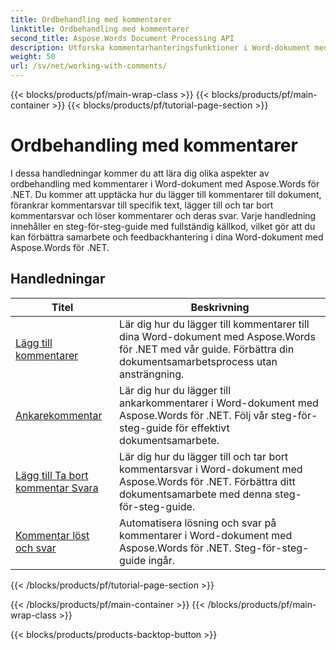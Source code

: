 ```yaml
---
title: Ordbehandling med kommentarer
linktitle: Ordbehandling med kommentarer
second_title: Aspose.Words Document Processing API
description: Utforska kommentarhanteringsfunktioner i Word-dokument med Aspose.Words för .NET. Lär dig hur du lägger till, tar bort, söker och formaterar kommentarer med hjälp av steg-för-steg-instruktioner.
weight: 50
url: /sv/net/working-with-comments/
---
```


{{< blocks/products/pf/main-wrap-class >}}
{{< blocks/products/pf/main-container >}}
{{< blocks/products/pf/tutorial-page-section >}}

# Ordbehandling med kommentarer


I dessa handledningar kommer du att lära dig olika aspekter av ordbehandling med kommentarer i Word-dokument med Aspose.Words för .NET. Du kommer att upptäcka hur du lägger till kommentarer till dokument, förankrar kommentarsvar till specifik text, lägger till och tar bort kommentarsvar och löser kommentarer och deras svar. Varje handledning innehåller en steg-för-steg-guide med fullständig källkod, vilket gör att du kan förbättra samarbete och feedbackhantering i dina Word-dokument med Aspose.Words för .NET.

 ## Handledningar
| Titel | Beskrivning |
| --- | --- |
| [Lägg till kommentarer](./add-comments/) | Lär dig hur du lägger till kommentarer till dina Word-dokument med Aspose.Words för .NET med vår guide. Förbättra din dokumentsamarbetsprocess utan ansträngning. |
| [Ankarekommentar](./anchor-comment/) | Lär dig hur du lägger till ankarkommentarer i Word-dokument med Aspose.Words för .NET. Följ vår steg-för-steg-guide för effektivt dokumentsamarbete. |
| [Lägg till Ta bort kommentar Svara](./add-remove-comment-reply/) | Lär dig hur du lägger till och tar bort kommentarsvar i Word-dokument med Aspose.Words för .NET. Förbättra ditt dokumentsamarbete med denna steg-för-steg-guide. |
| [Kommentar löst och svar](./comment-resolved-and-replies/) | Automatisera lösning och svar på kommentarer i Word-dokument med Aspose.Words för .NET. Steg-för-steg-guide ingår. |
{{< /blocks/products/pf/tutorial-page-section >}}

{{< /blocks/products/pf/main-container >}}
{{< /blocks/products/pf/main-wrap-class >}}

{{< blocks/products/products-backtop-button >}}
